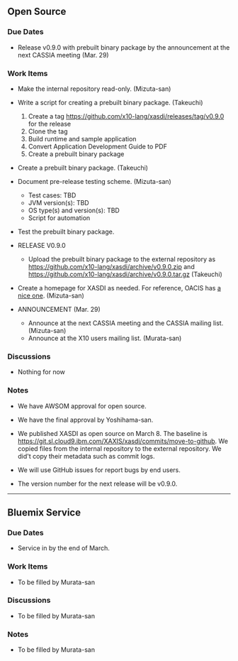 
## Open Source

### Due Dates

- Release v0.9.0 with prebuilt binary package by the announcement at the next CASSIA meeting (Mar. 29)


### Work Items

- Make the internal repository read-only. (Mizuta-san)

- Write a script for creating a prebuilt binary package. (Takeuchi)

   1. Create a tag https://github.com/x10-lang/xasdi/releases/tag/v0.9.0 for the release
   2. Clone the tag
   3. Build runtime and sample application
   4. Convert Application Development Guide to PDF
   5. Create a prebuilt binary package


- Create a prebuilt binary package. (Takeuchi)

- Document pre-release testing scheme. (Mizuta-san)
   - Test cases: TBD
   - JVM version(s): TBD
   - OS type(s) and version(s): TBD
   - Script for automation


- Test the prebuilt binary package.

- RELEASE V0.9.0
  - Upload the prebuilt binary package to the external repository as https://github.com/x10-lang/xasdi/archive/v0.9.0.zip and https://github.com/x10-lang/xasdi/archive/v0.9.0.tar.gz (Takeuchi)


- Create a homepage for XASDI as needed. For reference, OACIS has [a nice one](http://crest-cassia.github.io/oacis/). (Mizuta-san)

- ANNOUNCEMENT (Mar. 29)
  - Announce at the next CASSIA meeting and the CASSIA mailing list. (Mizuta-san)
  - Announce at the X10 users mailing list. (Murata-san)


### Discussions
- Nothing for now

### Notes
- We have AWSOM approval for open source.

- We have the final approval by Yoshihama-san.

- We published XASDI as open source on March 8. The baseline is https://git.sl.cloud9.ibm.com/XAXIS/xasdi/commits/move-to-github. We copied files from the internal repository to the external repository. We did't copy their metadata such as commit logs.

- We will use GitHub issues for report bugs by end users.

- The version number for the next release will be v0.9.0.


***

## Bluemix Service

### Due Dates
- Service in by the end of March.

### Work Items
- To be filled by Murata-san

### Discussions
- To be filled by Murata-san

### Notes
- To be filled by Murata-san
